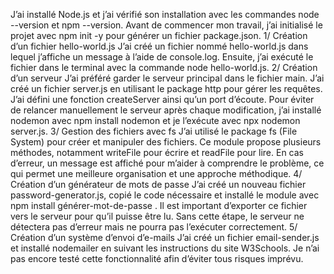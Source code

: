 J’ai installé Node.js et j’ai vérifié son installation avec les commandes node --version et npm --version. Avant de commencer mon travail, j’ai initialisé le projet avec npm init -y pour générer un fichier package.json.
1/ Création d’un fichier hello-world.js
J’ai créé un fichier nommé hello-world.js dans lequel j’affiche un message à l’aide de console.log. Ensuite, j’ai exécuté le fichier dans le terminal avec la commande node hello-world.js.
2/ Création d’un serveur
J’ai préféré garder le serveur principal dans le fichier main. J’ai créé un fichier server.js en utilisant le package http pour gérer les requêtes. J’ai défini une fonction createServer ainsi qu’un port d’écoute. Pour éviter de relancer manuellement le serveur après chaque modification, j’ai installé nodemon avec npm install nodemon et je l’exécute avec npx nodemon server.js.
3/ Gestion des fichiers avec fs
J’ai utilisé le package fs (File System) pour créer et manipuler des fichiers. Ce module propose plusieurs méthodes, notamment writeFile pour écrire et readFile pour lire. En cas d’erreur, un message est affiché pour m’aider à comprendre le problème, ce qui permet une meilleure organisation et une approche méthodique.
4/ Création d’un générateur de mots de passe
J’ai créé un nouveau fichier password-generator.js, copié le code nécessaire et installé le module avec npm install générer-mot-de-passe
. Il est important d’exporter ce fichier vers le serveur pour qu’il puisse être lu. Sans cette étape, le serveur ne détectera pas d’erreur mais ne pourra pas l’exécuter correctement.
5/ Création d’un système d’envoi d’e-mails
J’ai créé un fichier email-sender.js et installé nodemailer en suivant les instructions du site W3Schools. Je n’ai pas encore testé cette fonctionnalité afin d’éviter tous risques imprévu.
